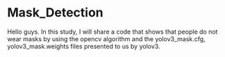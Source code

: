 # Mask_Detection

Hello guys. In this study, I will share a code that shows that people do not wear masks by using the opencv algorithm and the yolov3_mask.cfg, yolov3_mask.weights files presented to us by yolov3.
